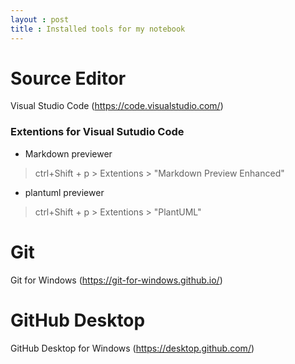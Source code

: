 ```yaml
---
layout : post
title : Installed tools for my notebook
---
```



# Source Editor
Visual Studio Code (https://code.visualstudio.com/)
### Extentions for Visual Sutudio Code
* Markdown previewer
> ctrl+Shift + p > Extentions > "Markdown Preview Enhanced"
* plantuml previewer
> ctrl+Shift + p > Extentions > "PlantUML"

# Git
Git for Windows (https://git-for-windows.github.io/)

# GitHub Desktop
GitHub Desktop for Windows (https://desktop.github.com/)

